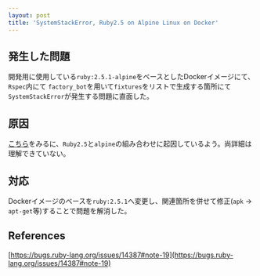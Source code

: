```yaml
---
layout: post
title: 'SystemStackError, Ruby2.5 on Alpine Linux on Docker'
---
```

## 発生した問題
開発用に使用している`ruby:2.5.1-alpine`をベースとしたDockerイメージにて、`Rspec`内にて `factory_bot`を用いて`fixtures`をリストで生成する箇所にて`SystemStackError`が発生する問題に直面した。

## 原因

[こちら](https://bugs.ruby-lang.org/issues/14387#note-19)をみるに、`Ruby2.5`と`alpine`の組み合わせに起因しているよう。尚詳細は理解できていない。

## 対応
Dockerイメージのベースを`ruby:2.5.1`へ変更し、関連箇所を併せて修正(`apk` -> `apt-get`等)することで問題を解消した。


## References
[https://bugs.ruby-lang.org/issues/14387#note-19](https://bugs.ruby-lang.org/issues/14387#note-19)

